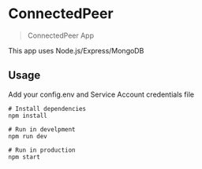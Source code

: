 # ConnectedPeer

> ConnectedPeer App

This app uses Node.js/Express/MongoDB

## Usage

Add your config.env and Service Account credentials file

```
# Install dependencies
npm install

# Run in develpment
npm run dev

# Run in production
npm start
```
